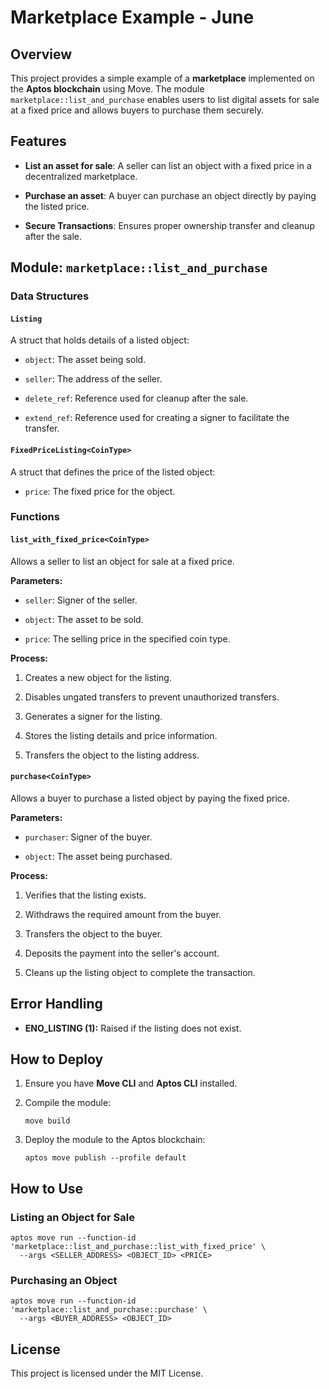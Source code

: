 
# Marketplace Example - June

## Overview

This project provides a simple example of a **marketplace** implemented on the **Aptos blockchain** using Move. The module `marketplace::list_and_purchase` enables users to list digital assets for sale at a fixed price and allows buyers to purchase them securely.

## Features

-   **List an asset for sale**: A seller can list an object with a fixed price in a decentralized marketplace.
    
-   **Purchase an asset**: A buyer can purchase an object directly by paying the listed price.
    
-   **Secure Transactions**: Ensures proper ownership transfer and cleanup after the sale.
    

## Module: `marketplace::list_and_purchase`

### Data Structures

#### `Listing`

A struct that holds details of a listed object:

-   `object`: The asset being sold.
    
-   `seller`: The address of the seller.
    
-   `delete_ref`: Reference used for cleanup after the sale.
    
-   `extend_ref`: Reference used for creating a signer to facilitate the transfer.
    

#### `FixedPriceListing<CoinType>`

A struct that defines the price of the listed object:

-   `price`: The fixed price for the object.
    

### Functions

#### `list_with_fixed_price<CoinType>`

Allows a seller to list an object for sale at a fixed price.

**Parameters:**

-   `seller`: Signer of the seller.
    
-   `object`: The asset to be sold.
    
-   `price`: The selling price in the specified coin type.
    

**Process:**

1.  Creates a new object for the listing.
    
2.  Disables ungated transfers to prevent unauthorized transfers.
    
3.  Generates a signer for the listing.
    
4.  Stores the listing details and price information.
    
5.  Transfers the object to the listing address.
    

#### `purchase<CoinType>`

Allows a buyer to purchase a listed object by paying the fixed price.

**Parameters:**

-   `purchaser`: Signer of the buyer.
    
-   `object`: The asset being purchased.
    

**Process:**

1.  Verifies that the listing exists.
    
2.  Withdraws the required amount from the buyer.
    
3.  Transfers the object to the buyer.
    
4.  Deposits the payment into the seller's account.
    
5.  Cleans up the listing object to complete the transaction.
    

## Error Handling

-   **ENO_LISTING (1):** Raised if the listing does not exist.
    

## How to Deploy

1.  Ensure you have **Move CLI** and **Aptos CLI** installed.
    
2.  Compile the module:
    
    ```
    move build
    ```
    
3.  Deploy the module to the Aptos blockchain:
    
    ```
    aptos move publish --profile default
    ```
    

## How to Use

### Listing an Object for Sale

```
aptos move run --function-id 'marketplace::list_and_purchase::list_with_fixed_price' \
  --args <SELLER_ADDRESS> <OBJECT_ID> <PRICE>
```

### Purchasing an Object

```
aptos move run --function-id 'marketplace::list_and_purchase::purchase' \
  --args <BUYER_ADDRESS> <OBJECT_ID>
```

## License

This project is licensed under the MIT License.
